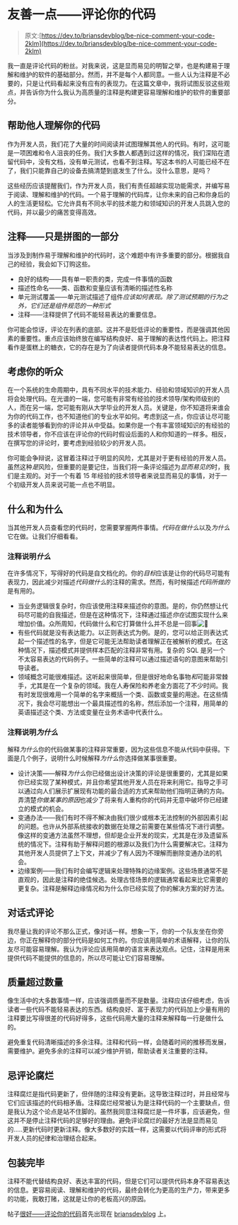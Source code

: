# 友善一点——评论你的代码

> 原文:[https://dev.to/briansdevblog/be-nice-comment-your-code-2klm](https://dev.to/briansdevblog/be-nice-comment-your-code-2klm)

我一直是评论代码的粉丝。对我来说，这是显而易见的明智之举，也是构建易于理解和维护的软件的基础部分。然而，并不是每个人都同意。一些人认为注释是不必要的，只是让代码看起来没有应有的表现力。在这篇文章中，我将试图反驳这些观点，并告诉你为什么我认为高质量的注释是构建更容易理解和维护的软件的重要部分。

## [](#helping-others-understand-your-code)帮助他人理解你的代码

作为开发人员，我们花了大量的时间阅读并试图理解其他人的代码。有时，这可能是一项困难和令人沮丧的任务。我们大多数人都遇到过这样的情况，我们深陷在遗留代码中，没有文档，没有单元测试，也看不到注释。写这本书的人可能已经不在了，我们只能靠自己的设备去搞清楚到底发生了什么。没什么意思，是吗？

这些经历应该提醒我们，作为开发人员，我们有责任超越实现功能需求，并编写易于阅读、理解和维护的代码。一个易于理解的代码库，让你未来的自己和你身后的人的生活更轻松。它允许具有不同水平的技术能力和领域知识的开发人员跳入您的代码，并以最少的痛苦变得高效。

## [](#comments-just-one-piece-of-the-puzzle)注释——只是拼图的一部分

当涉及到制作易于理解和维护的代码时，这个难题中有许多重要的部分。根据我自己的经验，我会如下订购这些。

*   良好的结构——具有单一职责的类，完成一件事情的函数
*   描述性命名——类、函数和变量应该有清晰的描述性名称
*   单元测试覆盖——单元测试描述了组件*应该如何表现。除了测试预期的行为之外，它们还是组件规范的一种形式*
*   注释——注释提供了代码不能轻易表达的重要信息。

你可能会惊讶，评论在列表的底部。这并不是贬低评论的重要性，而是强调其他因素的重要性。重点应该始终放在编写结构良好、易于理解的表达性代码上。把注释看作是蛋糕上的糖衣，它的存在是为了向读者提供代码本身不能轻易表达的信息。

## 考虑你的听众

在一个系统的生命周期中，具有不同水平的技术能力、经验和领域知识的开发人员将会处理代码。在光谱的一端，您可能有非常有经验的技术领导/架构师级别的人，而在另一端，您可能有刚从大学毕业的开发人员。关键是，你不知道将来谁会为你的代码工作，也不知道他们的专业水平如何。考虑到这一点，你应该让尽可能多的读者能够看到你的评论并从中受益。如果你是一个有丰富领域知识的有经验的技术领导者，你不应该在评论你的代码时假设后面的人和你知道的一样多。相反，在撰写您的评论时，要考虑到经验较少的开发人员。

你可能会争辩说，这冒着注释过于明显的风险，尤其是对于更有经验的开发人员。虽然这种*是*风险，但重要的是要记住，当我们将一条评论描述为*显而易见的*时，我们是主观的。对于一个有着 15 年经验的技术领导者来说显而易见的事情，对于一个初级开发人员来说可能一点也不明显。

## [](#what-and-why)什么和为什么

当其他开发人员查看您的代码时，您需要掌握两件事情。*代码在做什么*以及*为什么*它在做。让我们仔细看看。

### [](#comments-that-explain-what)注释说明*什么*

在许多情况下，写得好的代码是自文档化的。你的*目标*应该是让你的代码尽可能有表现力，因此减少对描述*代码做什么*的注释的需求。然而，有时候描述*代码所做的*是有用的。

*   当业务逻辑很复杂时，你应该使用注释来描述你的意图。是的，你仍然想让代码尽可能的自我描述，但是在这种情况下，注释通过描述*你在*试图实现什么来增加价值。众所周知，代码做什么和它打算做什么并不总是一回事![🙂](../Images/c1766ba8b46615e3a821a99042b0d85a.png)
*   有些代码就是没有表达能力。以正则表达式为例。是的，您可以给正则表达式起一个描述性的名字，但是它可能无法帮助读者理解正在被解析的模式。在这种情况下，描述模式并提供样本匹配的注释非常有用。复杂的 SQL 是另一个不太容易表达的代码例子。一些简单的注释可以通过描述语句的意图来帮助引导读者。
*   领域概念可能很难描述。这听起来很简单，但是很好地命名事物*和*可能非常棘手，尤其是在一个复杂的领域。我在人寿保险和养老金方面花了不少时间。我有时发现很难用一个简单的名字来概括一个类、函数或变量的用途。在这些情况下，我会尽可能想出一个最具描述性的名称，然后添加一个注释，用简单的英语描述这个类、方法或变量在业务术语中代表什么。

### [](#comments-that-explain-why)注释说明*为什么*

解释*为什么*你的代码做某事的注释非常重要，因为这些信息不能从代码中获得。下面是几个例子，说明什么时候解释*为什么*你选择做某事很重要。

*   设计决策——解释*为什么*你已经做出设计决策的评论是很重要的，尤其是如果你已经实现了某种模式，并且你希望其他开发人员在将来利用它。指导之手可以通过向人们展示扩展现有功能的最合适的方式来帮助他们指明正确的方向。弄清楚*你做某事的原因*也减少了将来有人重构你的代码并无意中破坏你已经建立的模式的机会。
*   变通办法——我们有时不得不解决由我们很少或根本无法控制的外部因素引起的问题。也许从外部系统接收的数据在处理之前需要在某些情况下进行调整。像这样的变通方法虽然不理想，但却是企业开发的现实，尤其是在涉及遗留系统的情况下。注释有助于解释问题的根源以及我们为什么需要解决它。注释为其他开发人员提供了上下文，并减少了有人因为不理解而删除变通办法的机会。
*   边缘案例——我们有时会编写逻辑来处理特殊的边缘案例。这些场景通常不是直观的，因此是注释的绝佳候选。处理古怪场景的逻辑通常看起来比它需要的更复杂。注释是解释边缘情况和为什么你已经实现了你的解决方案的好方法。

## [](#conversational-comments)对话式评论

我尽量让我的评论不那么正式，像对话一样。想象一下，你的一个队友坐在你旁边，你正在解释你的部分代码是如何工作的。你应该用简单的术语解释，让你的队友尽可能容易理解。我认为评论应该用简单的语言来表达观点。记住，注释是用来提供代码不能提供的信息的，所以尽可能让它们容易理解。

## [](#quality-over-quantity)质量超过数量

像生活中的大多数事情一样，应该强调质量而不是数量。注释应该仔细考虑，告诉读者一些代码不能轻易表达的东西。结构良好、富于表现力的代码加上少量有用的注释要比写得很差的代码好得多，这些代码用大量的注释来解释每一行是做什么的。

避免重复代码清晰描述的多余注释。注释和代码一样，会随着时间的推移而发展，需要维护。避免多余的注释可以减少维护开销，帮助读者关注重要的注释。

## [](#avoid-comment-rot)忌评论腐烂

注释腐烂是指代码更新了，但伴随的注释没有更新。这导致注释过时，并且经常与它们应该描述的代码相矛盾。注释腐烂经常被认为是注释代码的一个主要缺点，但是我认为这个论点是站不住脚的。虽然我同意注释腐烂是一件坏事，应该避免，但这并不是停止注释代码的足够好的理由。避免评论腐烂的最好方法是显而易见的…..更新代码时更新注释。像大多数好的实践一样，这需要以代码评审的形式将开发人员的纪律和治理结合起来。

## [](#wrapping-up)包装完毕

注释不能代替结构良好、表达丰富的代码，但是它们可以提供代码本身不容易表达的信息。更容易阅读、理解和维护的代码，最终会转化为更高的生产力，带来更多的功能，我敢打赌，这就是让你的老板高兴的原因。

帖子[很好——评论你的代码](https://www.briansdevblog.com/2019/08/the-importance-of-comments-for-maintainable-code/)首先出现在 [briansdevblog](https://www.briansdevblog.com) 上。